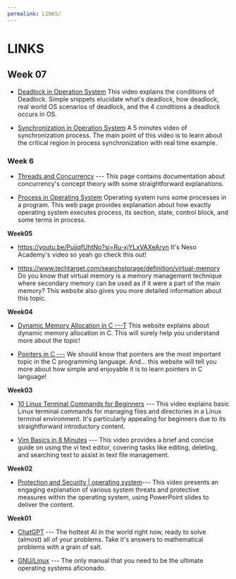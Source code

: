 ```yaml
---
permalink: LINKS/
---
```

# LINKS
## Week 07
* [Deadlock in Operation System](https://www.youtube.com/watch?v=UVo9mGARkhQ) This video explains the conditions of Deadlock. Simple snippets elucidate what's deadlock, how deadlock, real world OS scenarios of deadlock, and the 4 conditions a deadlock occurs in OS.

* [Synchronization in Operation System](https://www.youtube.com/watch?v=eKKc0d7kzww) A 5 minutes video of synchronization process. The main point of this video is to learn about the critical region in process synchronization with real time example.

### Week 6
* [Threads and Concurrency](https://applied-programming.github.io/Operating-Systems-Notes/3-Threads-and-Concurrency/) ---
This page contains documentation about concurrency's concept theory with some straightforward explanations.

* [Process in Operating System](https://www.studytonight.com/operating-system/operating-system-processes) Operating system runs some processes in a program. This web page provides explanation about how exactly operating system executes process, its section, state, control block, and some terms in process.


**Week05**
* https://youtu.be/PujjqfUhtNo?si=Ru-xjYLxVAXeAryn It's Neso Academy's video so yeah go check this out!

* https://www.techtarget.com/searchstorage/definition/virtual-memory Do you know that virtual memory is a memory management technique where secondary memory can be used as if it were a part of the main memory? This website also gives you more detailed information about this topic.

**Week04**
* [Dynamic Memory Allocation in C ---T](https://www.geeksforgeeks.org/dynamic-memory-allocation-in-c-using-malloc-calloc-free-and-realloc/) This website explains about dynamic memory allocation in C. This will surely help you understand more about the topic!

* [Pointers in C ---](https://linuxhint.com/use-pointers-c/) We should know that pointers are the most important topic in the C programming language. And... this website will tell you more about how simple and enjoyable it is to learn pointers in C language!

**Week03**
* [10 Linux Terminal Commands for Beginners](https://www.youtube.com/watch?v=CpTfQ-q6MPU) ---
This video explains basic Linux terminal commands for managing files and directories in a Linux terminal environment. It's particularly appealing for beginners due to its straightforward introductory content.

* [Vim Basics in 8 Minutes](https://www.youtube.com/watch?v=ggSyF1SVFr4) --- 
This video provides a brief and concise guide on using the vi text editor, covering tasks like editing, deleting, and searching text to assist in text file management.

**Week02**
* [Protection and Security | operating system](https://www.youtube.com/watch?v=-TwXevB9zp8)--- 
This video presents an engaging explanation of various system threats and protective measures within the operating system, using PowerPoint slides to deliver the content.

**Week01**
* [ChatGPT](https://chat.openai.com/) --- 
The hottest AI in the world right now, ready to solve (almost) all of your problems.
Take it's answers to mathematical problems with a grain of salt.

* [GNU/Linux](https://www.debian.org/doc/manuals/debian-reference/ch01.en.html) ---
  The only manual that you need to be the ultimate operating systems aficionado.
